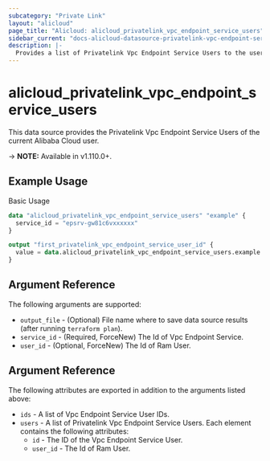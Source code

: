 ```yaml
---
subcategory: "Private Link"
layout: "alicloud"
page_title: "Alicloud: alicloud_privatelink_vpc_endpoint_service_users"
sidebar_current: "docs-alicloud-datasource-privatelink-vpc-endpoint-service-users"
description: |-
  Provides a list of Privatelink Vpc Endpoint Service Users to the user.
---
```


# alicloud\_privatelink\_vpc\_endpoint\_service\_users

This data source provides the Privatelink Vpc Endpoint Service Users of the current Alibaba Cloud user.

-> **NOTE:** Available in v1.110.0+.

## Example Usage

Basic Usage

```terraform
data "alicloud_privatelink_vpc_endpoint_service_users" "example" {
  service_id = "epsrv-gw81c6vxxxxxx"
}

output "first_privatelink_vpc_endpoint_service_user_id" {
  value = data.alicloud_privatelink_vpc_endpoint_service_users.example.users.0.id
}
```

## Argument Reference

The following arguments are supported:

* `output_file` - (Optional) File name where to save data source results (after running `terraform plan`).
* `service_id` - (Required, ForceNew) The Id of Vpc Endpoint Service.
* `user_id` - (Optional, ForceNew) The Id of Ram User.

## Argument Reference

The following attributes are exported in addition to the arguments listed above:

* `ids` - A list of Vpc Endpoint Service User IDs.
* `users` - A list of Privatelink Vpc Endpoint Service Users. Each element contains the following attributes:
	* `id` - The ID of the Vpc Endpoint Service User.
	* `user_id` - The Id of Ram User.